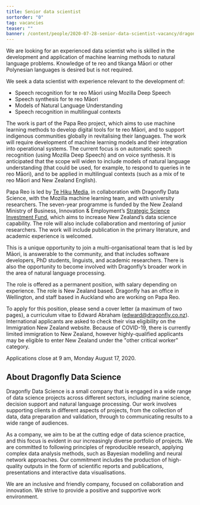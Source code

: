 ```yaml
---
title: Senior data scientist
sortorder: "0"
tag: vacancies
teaser: ""
banner: /content/people/2020-07-28-senior-data-scientist-vacancy/dragonfly-wing-thin.png
---
```



We are looking for an experienced data scientist who is skilled in the
development and application of machine learning methods to natural language
problems.  Knowledge of te reo and tikanga Māori or other Polynesian languages
is desired but is not required. 

We seek a data scientist with experience relevant to the development of:

* Speech recognition for te reo Māori using Mozilla Deep Speech
* Speech synthesis for te reo Māori
* Models of Natural Language Understanding 
* Speech recognition in multilingual contexts

The work is part of the Papa Reo project, which aims to use machine learning
methods to develop digital tools for te reo Māori, and to support indigenous
communities globally in revitalising their languages. The work will require
development of machine learning models and their integration into operational
systems. The current focus is on automatic speech recognition (using Mozilla
Deep Speech) and on voice synthesis. It is anticipated that the scope will widen
to include models of natural language understanding (that could be used, for
example, to respond to queries in te reo Māori), and to be applied in
multilingual contexts (such as a mix of te reo Māori and New Zealand English). 

Papa Reo is led by [Te Hiku Media](https://tehiku.nz), in collaboration with Dragonfly Data Science,
with the Mozilla machine learning team, and with university researchers. The
seven-year programme is funded by the New Zealand Ministry of Business,
Innovation & Employment’s [Strategic Science Investment Fund](https://www.mbie.govt.nz/science-and-technology/science-and-innovation/funding-information-and-opportunities/investment-funds/strategic-science-investment-fund/), 
which aims to increase New
Zealand’s data science capability. The role will also include collaboration and
mentoring of junior researchers. The work will include publication in the
primary literature, and academic experience is welcomed. 

This is a unique opportunity to join a multi-organisational team that is led by
Māori, is answerable to the community, and that includes software developers,
PhD students, linguists, and  academic researchers. There is also the
opportunity to become involved with Dragonfly’s broader work in the area of
natural language processing. 

The role is offered as a permanent position, with salary depending on
experience. The role is New Zealand based. Dragonfly has an office in
Wellington, and staff based in Auckland who are working on Papa Reo.

To apply for this position, please send a cover letter (a maximum of two pages),
a curriculum vitae to Edward Abraham
([edward@dragonfly.co.nz](edward@dragonfly.co.nz)). International applicants are asked to check their visa
eligibility on the Immigration New Zealand website. Because of COVID-19, there
is currently limited immigration to New Zealand, however highly-qualified
applicants may be eligible to enter New Zealand under the "other critical worker"
category.

Applications close at 9 am, Monday August 17, 2020.


## About Dragonfly Data Science

Dragonfly Data Science is a small company that is engaged in a wide range of
data science projects across different sectors, including marine science,
decision support and natural language processing. Our work involves supporting
clients in different aspects of projects, from the collection of data, data
preparation and validation, through to communicating results to a wide range of
audiences.

As a company, we aim to be at the cutting edge of data science practice, and
this focus is evident in our increasingly diverse portfolio of projects. We are
committed to following principles of reproducible research, applying complex
data analysis methods, such as Bayesian modelling  and neural network
approaches. Our commitment includes the production of high-quality outputs in
the form of scientific reports and publications, presentations and interactive
data visualisations.

We are an inclusive and friendly company, focused on collaboration and
innovation.  We strive to provide a positive and supportive work environment.


